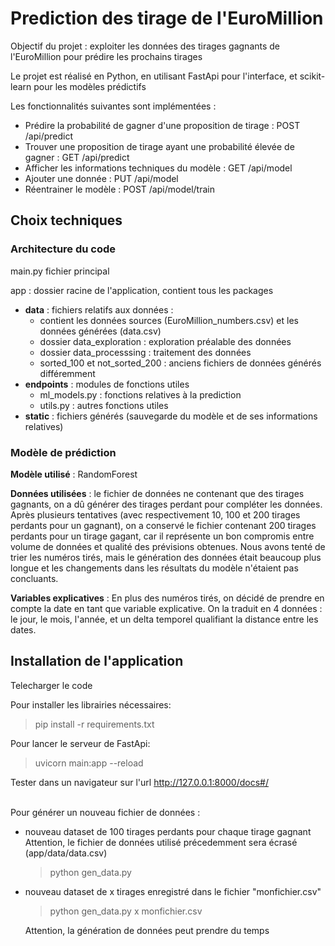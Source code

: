 # Prediction des tirage de l'EuroMillion

<p>Objectif du projet : exploiter les données des tirages gagnants de l'EuroMillion pour prédire les prochains tirages</p>

<p>Le projet est réalisé en Python, en utilisant FastApi pour l'interface, et scikit-learn pour les modèles prédictifs</p>

<p>Les fonctionnalités suivantes sont implémentées :</p>
<ul>
<li>Prédire la probabilité de gagner d'une proposition de tirage : POST /api/predict</li>
<li>Trouver une proposition de tirage ayant une probabilité élevée de gagner : GET /api/predict</li>
<li>Afficher les informations techniques du modèle : GET /api/model</li>
<li>Ajouter une donnée : PUT /api/model</li>
<li>Réentrainer le modèle : POST /api/model/train</li>
</ul>

## Choix techniques

### Architecture du code
main.py fichier principal

app : dossier racine de l'application, contient tous les packages

<ul>
<li><b>data</b> : fichiers relatifs aux données : <ul>
<li>contient les données sources (EuroMillion_numbers.csv) et les données générées (data.csv)</li>
<li>dossier data_exploration : exploration préalable des données</li>
<li>dossier data_processsing : traitement des données</li>
<li>sorted_100 et not_sorted_200 : anciens fichiers de données générés différemment</li></ul></li>

<li><b>endpoints</b> : modules de fonctions utiles <ul>
<li>ml_models.py : fonctions relatives à la prediction </li>
<li>utils.py : autres fonctions utiles</li></ul></li>

<li><b>static</b> : fichiers générés (sauvegarde du modèle et de ses informations relatives)</li>
</ul>


### Modèle de prédiction

<p><b>Modèle utilisé</b> : RandomForest</p>

<p><b>Données utilisées</b> : le fichier de données ne contenant que des tirages gagnants, on a dû générer des tirages perdant pour compléter les données. Après plusieurs tentatives (avec respectivement 10, 100 et 200 tirages perdants pour un gagnant), on a conservé le fichier contenant 200 tirages perdants pour un tirage gagant, car il représente un bon compromis entre volume de données et qualité des prévisions obtenues. Nous avons tenté de trier les numéros tirés, mais le génération des données était beaucoup plus longue et les changements dans les résultats du modèle n'étaient pas concluants. </p>

<p><b>Variables explicatives</b> : En plus des numéros tirés, on décidé de prendre en compte la date en tant que variable explicative. On la traduit en 4 données : le jour, le mois, l'année, et un delta temporel qualifiant la distance entre les dates. </p>





## Installation de l'application

<p>Telecharger le code</p>
Pour installer les librairies nécessaires: <br/>

>pip install -r requirements.txt

Pour lancer le serveur de FastApi: <br/>

>uvicorn main:app --reload

Tester dans un navigateur sur l'url http://127.0.0.1:8000/docs#/

<br/>
Pour générer un nouveau fichier de données :
<ul>
    <li>nouveau dataset de 100 tirages perdants pour chaque tirage gagnant </li>
    Attention, le fichier de données utilisé précedemment sera écrasé (app/data/data.csv) <br/>
    
>python gen_data.py 
    
<li>nouveau dataset de x tirages enregistré dans le fichier "monfichier.csv" </li>
    
>python gen_data.py x monfichier.csv
    
Attention, la génération de données peut prendre du temps
</ul>
